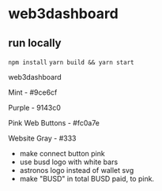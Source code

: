 # web3dashboard

## run locally

`npm install`
`yarn build && yarn start`


web3dashboard

Mint - #9ce6cf

Purple - 9143c0

Pink Web Buttons - #fc0a7e

Website Gray - #333

* make connect button pink
* use busd logo with white bars
* astronos logo instead of wallet svg
* make "BUSD" in total BUSD paid, to pink.
